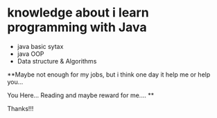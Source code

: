 
# knowledge about i learn programming with Java
- java basic sytax
- java OOP
- Data structure & Algorithms


**Maybe not enough for my jobs, but i think one day it help me or help you...


You Here... Reading and maybe reward for me....
**

Thanks!!! 
